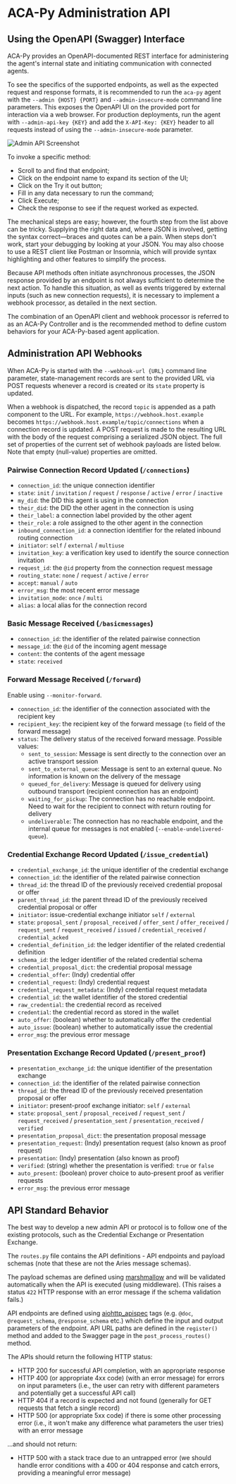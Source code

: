 # ACA-Py Administration API

## Using the OpenAPI (Swagger) Interface

ACA-Py provides an OpenAPI-documented REST interface for administering the agent's internal state and initiating communication with connected agents.

To see the specifics of the supported endpoints, as well as the expected request and response formats, it is recommended to run the `aca-py` agent with the `--admin {HOST} {PORT}` and `--admin-insecure-mode` command line parameters. This exposes the OpenAPI UI on the provided port for interaction via a web browser. For production deployments, run the agent with `--admin-api-key {KEY}` and add the `X-API-Key: {KEY}` header to all requests instead of using the `--admin-insecure-mode` parameter.

![Admin API Screenshot](/docs/assets/adminApi.png)

To invoke a specific method:

* Scroll to and find that endpoint;
* Click on the endpoint name to expand its section of the UI;
* Click on the Try it out button;
* Fill in any data necessary to run the command;
* Click Execute;
* Check the response to see if the request worked as expected.

The mechanical steps are easy; however, the fourth step from the list above can be tricky. Supplying the right data and, where JSON is involved, getting the syntax correct—braces and quotes can be a pain. When steps don't work, start your debugging by looking at your JSON. You may also choose to use a REST client like Postman or Insomnia, which will provide syntax highlighting and other features to simplify the process.

Because API methods often initiate asynchronous processes, the JSON response provided by an endpoint is not always sufficient to determine the next action. To handle this situation, as well as events triggered by external inputs (such as new connection requests), it is necessary to implement a webhook processor, as detailed in the next section.

The combination of an OpenAPI client and webhook processor is referred to as an ACA-Py Controller and is the recommended method to define custom behaviors for your ACA-Py-based agent application.

## Administration API Webhooks

When ACA-Py is started with the `--webhook-url {URL}` command line parameter, state-management records are sent to the provided URL via POST requests whenever a record is created or its `state` property is updated.

When a webhook is dispatched, the record `topic` is appended as a path component to the URL. For example, `https://webhook.host.example` becomes `https://webhook.host.example/topic/connections` when a connection record is updated. A POST request is made to the resulting URL with the body of the request comprising a serialized JSON object. The full set of properties of the current set of webhook payloads are listed below. Note that empty (null-value) properties are omitted.

### Pairwise Connection Record Updated (`/connections`)

* `connection_id`: the unique connection identifier
* `state`: `init` / `invitation` / `request` / `response` / `active` / `error` / `inactive`
* `my_did`: the DID this agent is using in the connection
* `their_did`: the DID the other agent in the connection is using
* `their_label`: a connection label provided by the other agent
* `their_role`: a role assigned to the other agent in the connection
* `inbound_connection_id`: a connection identifier for the related inbound routing connection
* `initiator`: `self` / `external` / `multiuse`
* `invitation_key`: a verification key used to identify the source connection invitation
* `request_id`: the `@id` property from the connection request message
* `routing_state`: `none` / `request` / `active` / `error`
* `accept`: `manual` / `auto`
* `error_msg`: the most recent error message
* `invitation_mode`: `once` / `multi`
* `alias`: a local alias for the connection record

### Basic Message Received (`/basicmessages`)

* `connection_id`: the identifier of the related pairwise connection
* `message_id`: the `@id` of the incoming agent message
* `content`: the contents of the agent message
* `state`: `received`

### Forward Message Received  (`/forward`)

Enable using `--monitor-forward`.

* `connection_id`: the identifier of the connection associated with the recipient key
* `recipient_key`: the recipient key of the forward message (`to` field of the forward message)
* `status`: The delivery status of the received forward message. Possible values:
  * `sent_to_session`: Message is sent directly to the connection over an active transport session
  * `sent_to_external_queue`: Message is sent to an external queue. No information is known on the delivery of the message
  * `queued_for_delivery`: Message is queued for delivery using outbound transport (recipient connection has an endpoint)
  * `waiting_for_pickup`: The connection has no reachable endpoint. Need to wait for the recipient to connect with return routing for delivery
  * `undeliverable`: The connection has no reachable endpoint, and the internal queue for messages is not enabled (`--enable-undelivered-queue`).

### Credential Exchange Record Updated (`/issue_credential`)

* `credential_exchange_id`: the unique identifier of the credential exchange
* `connection_id`: the identifier of the related pairwise connection
* `thread_id`: the thread ID of the previously received credential proposal or offer
* `parent_thread_id`: the parent thread ID of the previously received credential proposal or offer
* `initiator`: issue-credential exchange initiator `self` / `external`
* `state`: `proposal_sent` / `proposal_received` / `offer_sent` / `offer_received` / `request_sent` / `request_received` / `issued` / `credential_received` / `credential_acked`
* `credential_definition_id`: the ledger identifier of the related credential definition
* `schema_id`: the ledger identifier of the related credential schema
* `credential_proposal_dict`: the credential proposal message
* `credential_offer`: (Indy) credential offer
* `credential_request`: (Indy) credential request
* `credential_request_metadata`: (Indy) credential request metadata
* `credential_id`: the wallet identifier of the stored credential
* `raw_credential`: the credential record as received
* `credential`: the credential record as stored in the wallet
* `auto_offer`: (boolean) whether to automatically offer the credential
* `auto_issue`: (boolean) whether to automatically issue the credential
* `error_msg`: the previous error message

### Presentation Exchange Record Updated (`/present_proof`)

* `presentation_exchange_id`: the unique identifier of the presentation exchange
* `connection_id`: the identifier of the related pairwise connection
* `thread_id`: the thread ID of the previously received presentation proposal or offer
* `initiator`: present-proof exchange initiator: `self` / `external`
* `state`: `proposal_sent` / `proposal_received` / `request_sent` / `request_received` / `presentation_sent` / `presentation_received` / `verified`
* `presentation_proposal_dict`: the presentation proposal message
* `presentation_request`: (Indy) presentation request (also known as proof request)
* `presentation`: (Indy) presentation (also known as proof)
* `verified`: (string) whether the presentation is verified: `true` or `false`
* `auto_present`: (boolean) prover choice to auto-present proof as verifier requests
* `error_msg`: the previous error message

## API Standard Behavior

The best way to develop a new admin API or protocol is to follow one of the existing protocols, such as the Credential Exchange or Presentation Exchange.

The `routes.py` file contains the API definitions - API endpoints and payload schemas (note that these are not the Aries message schemas).

The payload schemas are defined using [marshmallow](https://marshmallow.readthedocs.io/) and will be validated automatically when the API is executed (using middleware). (This raises a status `422` HTTP response with an error message if the schema validation fails.)

API endpoints are defined using [aiohttp_apispec](https://github.com/maximdanilchenko/aiohttp-apispec) tags (e.g. `@doc`, `@request_schema`, `@response_schema` etc.) which define the input and output parameters of the endpoint. API URL paths are defined in the `register()` method and added to the Swagger page in the `post_process_routes()` method.

The APIs should return the following HTTP status:

* HTTP 200 for successful API completion, with an appropriate response
* HTTP 400 (or appropriate 4xx code) (with an error message) for errors on input parameters (i.e., the user can retry with different parameters and potentially get a successful API call)
* HTTP 404 if a record is expected and not found (generally for GET requests that fetch a single record)
* HTTP 500 (or appropriate 5xx code) if there is some other processing error (i.e., it won't make any difference what parameters the user tries) with an error message

...and should not return:

* HTTP 500 with a stack trace due to an untrapped error (we should handle error conditions with a 400 or 404 response and catch errors, providing a meaningful error message)
